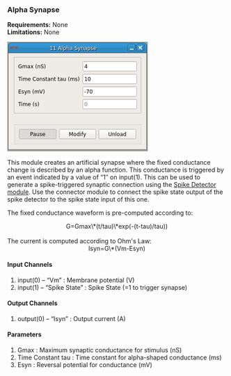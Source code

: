 ### Alpha Synapse

**Requirements:** None  
**Limitations:** None  

![Alpha Synapse GUI](alpha-synapse.png)  

<!--start-->

This module creates an artificial synapse where the fixed conductance change is
described by an alpha function. This conductance is triggered by an event
indicated by a value of “1″ on input(1). This can be used to generate a
spike-triggered synaptic connection using the [Spike Detector
module](https://github.com/RTXI/spike-detector). Use the connector module to
connect the spike state output of the spike detector to the spike state input
of this one.

<!--end-->

The fixed conductance waveform is pre-computed according to:

<div style="text-align:center;">G=Gmax\*(t/tau)\*exp(-(t-tau)/tau))</div>

<br>
The current is computed according to Ohm's Law:  

<div style="text-align:center;">Isyn=G\*(Vm-Esyn)</div>

#### Input Channels
1. input(0) – “Vm” : Membrane potential (V)
2. input(1) – “Spike State” : Spike State (=1 to trigger synapse)

#### Output Channels
1. output(0) – “Isyn” : Output current (A)

#### Parameters
1. Gmax : Maximum synaptic conductance for stimulus (nS) 
2. Time Constant tau : Time constant for alpha-shaped conductance (ms) 
3. Esyn : Reversal potential for conductance (mV) 
